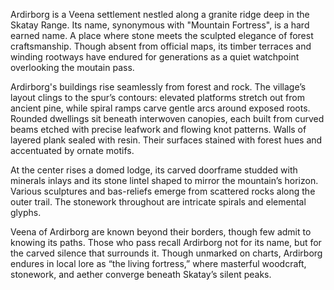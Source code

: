 Ardirborg is a Veena settlement nestled along a granite ridge deep in the Skatay Range. Its name, synonymous with "Mountain Fortress", is a hard earned name. A place where stone meets the sculpted elegance of forest craftsmanship. Though absent from official maps, its timber terraces and winding rootways have endured for generations as a quiet watchpoint overlooking the moutain pass.

Ardirborg's buildings rise seamlessly from forest and rock. The village’s layout clings to the spur’s contours: elevated platforms stretch out from ancient pine, while spiral ramps carve gentle arcs around exposed roots. Rounded dwellings sit beneath interwoven canopies, each built from curved beams etched with precise leafwork and flowing knot patterns. Walls of layered plank sealed with resin. Their surfaces stained with forest hues and accentuated by ornate motifs.

At the center rises a domed lodge, its carved doorframe studded with minerals inlays and its stone lintel shaped to mirror the mountain’s horizon. Various sculptures and bas-reliefs emerge from scattered rocks along the outer trail. The stonework throughout are intricate spirals and elemental glyphs.

Veena of Ardirborg are known beyond their borders, though few admit to knowing its paths. Those who pass recall Ardirborg not for its name, but for the carved silence that surrounds it. Though unmarked on charts, Ardirborg endures in local lore as “the living fortress,” where masterful woodcraft, stonework, and aether converge beneath Skatay’s silent peaks.